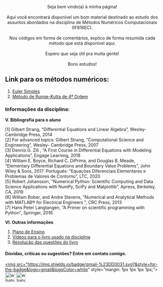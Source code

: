 <center>Seja bem vindo(a) à minha página!
<br><br>Aqui você encontrará disponível um bom material destinado ao estudo dos assuntos abordados na disciplina de Métodos Numéricos Computacionais (IF816EC).
<br><br>Nos códigos em forma de comentários, explico de forma resumida cada método que está disponível aqui.
<br><br>Espero que seja útil pra muita gente!
<br><br>Bons estudos!
</center>

## Link para os métodos numéricos:

1. <a href="https://github.com/jc-costa/MetodosNumericos/blob/main/eulerSimples.py" target="_blank">Euler Simples</a>
2. <a href="https://github.com/jc-costa/Metodos-Numericos/blob/main/Runge-Kutta-4-Ordem.py" target="_blank">Método de Runge-Kutta de 4ª Ordem</a>

### Informações da disciplina:

<b>V. Bibliografia para o aluno</b>

[1] Gilbert Strang, “Differential Equations and Linear Algebra”, Wesley-Cambridge
Press, 2014
<br>[2] For advanced topics: Gilbert Strang, “Computational Science and Engineering”, Wesley-
Cambridge Press, 2007
<br>[3] Dennis G. Zill , “A First Course in Differential Equations with Modeling Applications”,
Engage Learning, 2018
<br>[4] William E. Boyce, Richard C. DiPrima, and Douglas B. Meade, “Elementary Differential
Equations and Boundary Value Problems”, John Wiley & Sons, 2017: Português: “Equações
Diferenciais Elementares e Problemas de Valores de Contorno”, LTC, 2020
<br>[5] Robert Johansson, “Numerical Python: Scientific Computing and Data Science
Applications with NumPy, SciPy and Matplotlib”, Apress, Berkeley, CA, 2019
<br>[6] William Bober, and Andre Stevens, “Numerical and Analytical Methods with MATLAB®
for Electrical Engineers ”, CRC Press, 2013
<br>[7] Hans Peter Langtangen, “A Primer on scientific programming with Python", Springer,
2016

<b>VI. Outras informações</b>
1. <a href="https://drive.google.com/file/d/1p5AqOetvaWZeK98PPgQRsTVcozjZhm0P/view" target="_blank">Plano de Ensino</a>
2. <a href="https://youtube.com/playlist?list=PLUl4u3cNGP63oTpyxCMLKt_JmB0WtSZfG" target="_blank">Vídeos para o livro usado na disciplina</a>
3. <a href="https://drive.google.com/file/d/1kcsW0rrjdfLzoGGj7cRQrCbF7SHcGe8K/view" target="_blank">Resolução das questões do livro</a>

#### Dúvidas, críticas ou sugestões? Entre em contato comigo.

<a href="mailto:jclc@cin.ufpe.br?" target="_blank"><img src="https://img.shields.io/badge/gmail-%23DD0031.svg?&style=for-the-badge&logo=gmail&logoColor=white" style=”margin: 1px 1px 1px 1px;”></a>
<a href="https://wa.me/5581987981044" target="_blank"><img src="https://logodownload.org/wp-content/uploads/2015/04/whatsapp-logo-1.png" alt="whatsapp me" width="32" height="32"></a>
<a href="https://t.me/jcl_c" target="_blank"><img src="https://pcdn.sharethis.com/wp-content/uploads/2019/06/telegram-copy.png" alt="whatsapp me" width="32" height="32"></a>
</center>
